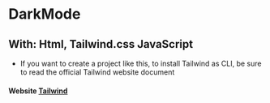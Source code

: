 # DarkMode
## With: Html, Tailwind.css JavaScript


- If you want to create a project like this, to install Tailwind as CLI, be sure to read the official Tailwind website document

#### Website [Tailwind](https://tailwindcss.com/docs/installation)
